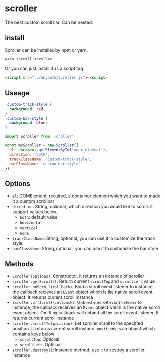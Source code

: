 # scroller
The best custom scroll bar. Can be nested.

## install
Scroller can be installed by npm or yarn.

```bash
yarn install scroller
```

Or you can just install it as a script tag.

```html
<script src="../anypath/scroller.js"></script>
```

## Useage

```css
.custom-track-style {
  background: red;
}
.custom-bar-style {
  background: blue;
}
```

```js
import Scroller from 'scroller'

const myScroller = new Scroller({
  el: document.getElementById('your-element'),
  direction: 'both',
  trackClassName: 'custom-track-style',
  barClassName: 'custom-bar-style'
})
```

## Options

* `el`: DOMElement, required, a container element which you want to made it a custom scrollbar
* `direction`: String, optional, which direction you would like to scroll. it support values below.
  * `both`: default value
  * `horizontal`
  * `vertical`
  * `none`
* `trackClassName`: String, optional, you can use it to customize the track style
* `barClassName`: String, optional, you can use it to customize the bar style

## Methods

* `Scroller(options)`: Constructor, it returns an instance of scroller
* `scroller.getScroll()`: Return current `scrollTop` and `scrollLeft` value
* `scroller.onScroll(callback)`: Bind a scroll event listener to instance, the callback recieves an `Event` object which is the native scroll event object. It returns current scroll instance
* `scroller.offScroll(callback)`: Unbind a scroll event listener to instance, the callback recieves an `Event` object which is the native scroll event object. Omitting callback will unbind all the scroll event listener. It returns current scroll instance
* `scroller.scrollTo(position)`: Let scroller scroll to the specified position. It returns current scroll instanc. `positions` is an object which contains keys below
  * `scrollTop`: Optional
  * `scrollLeft`: Optional
* `scroller.destroy()`: Instance method, use it to destroy a scroller instance